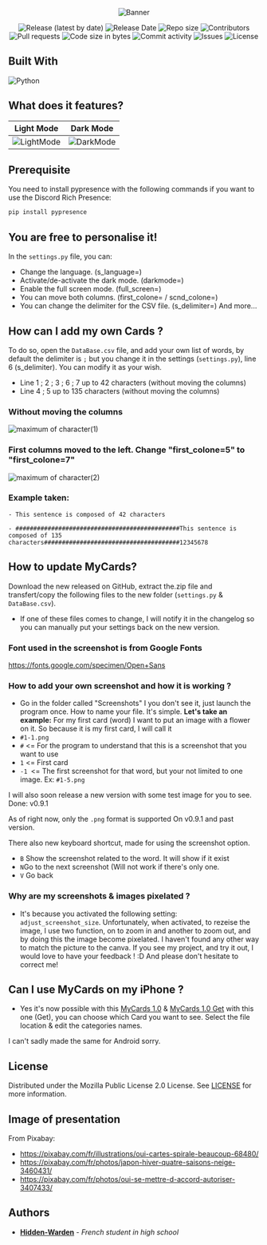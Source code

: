 <p align="center">
  <p align="center">
    <img alt=Banner src="https://github.com/Hidden-Warden/MyCards/assets/69793084/ec7f76c6-c4ff-48d1-be68-d3bc7e1d6ed0">
  </p>
  <p align="center">

   <div class="badges" align="center">
        <img alt="Release (latest by date)" src="https://img.shields.io/github/v/release/Hidden-Warden/MyCards?style=flat-square">
        <img alt="Release Date" src="https://img.shields.io/github/release-date/Hidden-Warden/MyCards?style=flat-square">
        <img alt="Repo size" src="https://img.shields.io/github/repo-size/Hidden-Warden/MyCards?style=flat-square">
        <img alt="Contributors" src="https://img.shields.io/github/contributors/Hidden-Warden/MyCards?style=flat-square">
        <img alt="Pull requests" src="https://img.shields.io/github/issues-pr/Hidden-Warden/MyCards?style=flat-square">
        <img alt="Code size in bytes" src="https://img.shields.io/github/languages/code-size/Hidden-Warden/MyCards?style=flat-square">
        <img alt="Commit activity" src="https://img.shields.io/github/commit-activity/m/Hidden-Warden/MyCards?style=flat-square">
        <img alt="Issues" src="https://img.shields.io/github/issues/Hidden-Warden/MyCards?style=flat-square">
        <img alt="License" src="https://img.shields.io/github/license/Hidden-Warden/MyCards?style=flat-square">
    </div>
</p>

## Built With
![Python](https://img.shields.io/badge/python-3670A0?style=for-the-badge&logo=python&logoColor=ffdd54)

## What does it features?
|Light Mode|Dark Mode|
|--|--|
|![LightMode](https://user-images.githubusercontent.com/70717127/166895375-186bdaa9-780f-4a6f-92f6-8ac3e7dbd331.png)|![DarkMode](https://user-images.githubusercontent.com/70717127/166895388-a46eaa57-f200-4a52-8fed-d1217b223841.png)|

## Prerequisite
You need to install pypresence with the following commands if you want to use the Discord Rich Presence:
```sh
pip install pypresence
```

## You are free to personalise it!
In the `settings.py` file, you can:
* Change the language. (s_language=)
* Activate/de-activate the dark mode. (darkmode=)
* Enable the full screen mode. (full_screen=)
* You can move both columns. (first_colone= / scnd_colone=)
* You can change the delimiter for the CSV file. (s_delimiter=)
And more...

## How can I add my own Cards ?
To do so, open the `DataBase.csv` file, and add your own list of words, by default the delimiter is `;` but you change it in the settings (`settings.py`), line 6 (s_delimiter).
You can modify it as your wish.

* Line 1 ; 2 ; 3 ; 6 ; 7 up to 42 characters (without moving the columns)
* Line 4 ; 5 up to 135 characters (without moving the columns)

### Without moving the columns
![maximum of character(1)](https://user-images.githubusercontent.com/70717127/166919710-5814b19c-4213-4942-8ae9-45e35cf862d2.png)
### First columns moved to the left. Change "first_colone=5" to "first_colone=7"
![maximum of character(2)](https://user-images.githubusercontent.com/70717127/166919714-679dc889-2473-4e02-9083-7436a784ad72.png)

### Example taken:
    - This sentence is composed of 42 characters 
    
    - ##############################################This sentence is composed of 135 characters######################################12345678

## How to update MyCards?
Download the new released on GitHub, extract the.zip file and transfert/copy the following files to the new folder (`settings.py` & `DataBase.csv`).
* If one of these files comes to change, I will notify it in the changelog so you can manually put your settings back on the new version.


### Font used in the screenshot is from Google Fonts
https://fonts.google.com/specimen/Open+Sans

### How to add your own screenshot and how it is working ?

* Go in the folder called "Screenshots" I you don't see it, just launch the program once.
How to name your file. It's simple. **Let's take an example:**
For my first card (word) I want to put an image with a flower on it. So because it is my first card, I will call it
* `#1-1.png` 
* `#` <=  For the program to understand that this is a screenshot that you want to use
* `1` <= First card
* `-1 `<= The first screenshot for that word, but your not limited to one image. Ex: `#1-5.png` 

I will also soon release a new version with some test image for you to see. Done: v0.9.1

As of right now, only the `.png` format is supported On v0.9.1 and past version.

There also new keyboard shortcut, made for using the screenshot option.

* `B` Show the screenshot related to the word. It will show if it exist
* `N`Go to the next screenshot (Will not work if there's only one.
* `V` Go back 

### Why are my screenshots & images pixelated ?
* It's because you activated the following setting: `adjust_screenshot_size`. Unfortunately, when activated, to rezeise the image, I use two function, on to zoom in and another to zoom out, and by doing this the image become pixelated. I haven't found any other way to match the picture to the canva.
If you see my project, and try it out, I would love to have your feedback ! :D
And please don't hesitate to correct me!

## Can I use MyCards on my iPhone ?
* Yes it's now possible with this [MyCards 1.0](https://www.icloud.com/shortcuts/f7fdae15eb864ef3818e640538cfb5db) & [MyCards 1.0 Get](https://www.icloud.com/shortcuts/f29af42af8ea4520b6ae83cccc4fb729) with this one (Get), you can choose which Card you want to see.
Select the file location & edit the categories names.

I can't sadly made the same for Android sorry. 

## License

Distributed under the Mozilla Public License 2.0 License. See [LICENSE](https://github.com/Hidden-Warden/Marmit65/blob/main/LICENSE) for more information.

## Image of presentation
From Pixabay:
* https://pixabay.com/fr/illustrations/oui-cartes-spirale-beaucoup-68480/
* https://pixabay.com/fr/photos/japon-hiver-quatre-saisons-neige-3460431/
* https://pixabay.com/fr/photos/oui-se-mettre-d-accord-autoriser-3407433/

## Authors

* **[Hidden-Warden](https://github.com/Hidden-Warden)** - *French student in high school*
